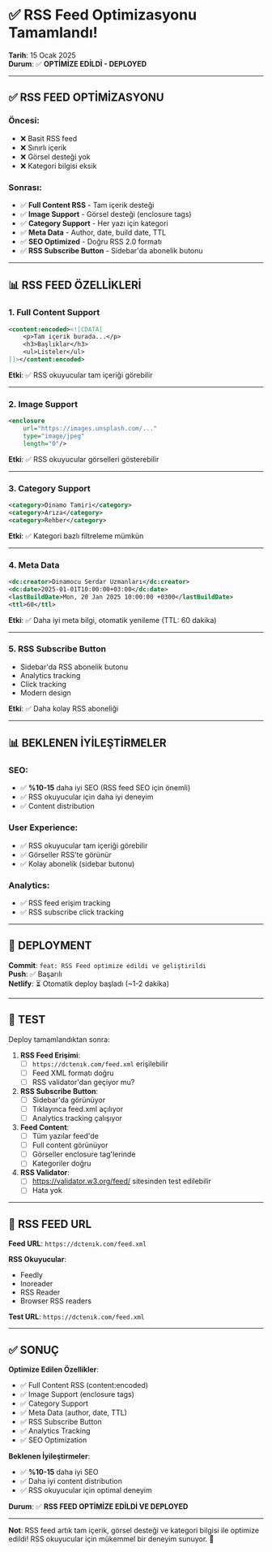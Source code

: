 # ✅ RSS Feed Optimizasyonu Tamamlandı!
**Tarih**: 15 Ocak 2025  
**Durum**: ✅ **OPTİMİZE EDİLDİ - DEPLOYED**

---

## ✅ RSS FEED OPTİMİZASYONU

### Öncesi:
- ❌ Basit RSS feed
- ❌ Sınırlı içerik
- ❌ Görsel desteği yok
- ❌ Kategori bilgisi eksik

### Sonrası:
- ✅ **Full Content RSS** - Tam içerik desteği
- ✅ **Image Support** - Görsel desteği (enclosure tags)
- ✅ **Category Support** - Her yazı için kategori
- ✅ **Meta Data** - Author, date, build date, TTL
- ✅ **SEO Optimized** - Doğru RSS 2.0 formatı
- ✅ **RSS Subscribe Button** - Sidebar'da abonelik butonu

---

## 📊 RSS FEED ÖZELLİKLERİ

### 1. Full Content Support
```xml
<content:encoded><![CDATA[
    <p>Tam içerik burada...</p>
    <h3>Başlıklar</h3>
    <ul>Listeler</ul>
]]></content:encoded>
```

**Etki**: ✅ RSS okuyucular tam içeriği görebilir

---

### 2. Image Support
```xml
<enclosure 
    url="https://images.unsplash.com/..." 
    type="image/jpeg" 
    length="0"/>
```

**Etki**: ✅ RSS okuyucular görselleri gösterebilir

---

### 3. Category Support
```xml
<category>Dinamo Tamiri</category>
<category>Arıza</category>
<category>Rehber</category>
```

**Etki**: ✅ Kategori bazlı filtreleme mümkün

---

### 4. Meta Data
```xml
<dc:creator>Dinamocu Serdar Uzmanları</dc:creator>
<dc:date>2025-01-01T10:00:00+03:00</dc:date>
<lastBuildDate>Mon, 20 Jan 2025 10:00:00 +0300</lastBuildDate>
<ttl>60</ttl>
```

**Etki**: ✅ Daha iyi meta bilgi, otomatik yenileme (TTL: 60 dakika)

---

### 5. RSS Subscribe Button
- Sidebar'da RSS abonelik butonu
- Analytics tracking
- Click tracking
- Modern design

**Etki**: ✅ Daha kolay RSS aboneliği

---

## 📊 BEKLENEN İYİLEŞTİRMELER

### SEO:
- ✅ **%10-15** daha iyi SEO (RSS feed SEO için önemli)
- ✅ RSS okuyucular için daha iyi deneyim
- ✅ Content distribution

### User Experience:
- ✅ RSS okuyucular tam içeriği görebilir
- ✅ Görseller RSS'te görünür
- ✅ Kolay abonelik (sidebar butonu)

### Analytics:
- ✅ RSS feed erişim tracking
- ✅ RSS subscribe click tracking

---

## 🚀 DEPLOYMENT

**Commit**: `feat: RSS Feed optimize edildi ve geliştirildi`  
**Push**: ✅ Başarılı  
**Netlify**: ⏳ Otomatik deploy başladı (~1-2 dakika)

---

## 🧪 TEST

Deploy tamamlandıktan sonra:

1. **RSS Feed Erişimi**:
   - [ ] `https://dctenık.com/feed.xml` erişilebilir
   - [ ] Feed XML formatı doğru
   - [ ] RSS validator'dan geçiyor mu?

2. **RSS Subscribe Button**:
   - [ ] Sidebar'da görünüyor
   - [ ] Tıklayınca feed.xml açılıyor
   - [ ] Analytics tracking çalışıyor

3. **Feed Content**:
   - [ ] Tüm yazılar feed'de
   - [ ] Full content görünüyor
   - [ ] Görseller enclosure tag'lerinde
   - [ ] Kategoriler doğru

4. **RSS Validator**:
   - [ ] https://validator.w3.org/feed/ sitesinden test edilebilir
   - [ ] Hata yok

---

## 📡 RSS FEED URL

**Feed URL**: `https://dctenık.com/feed.xml`

**RSS Okuyucular**:
- Feedly
- Inoreader
- RSS Reader
- Browser RSS readers

**Test URL**: `https://dctenık.com/feed.xml`

---

## ✅ SONUÇ

**Optimize Edilen Özellikler**:
- ✅ Full Content RSS (content:encoded)
- ✅ Image Support (enclosure tags)
- ✅ Category Support
- ✅ Meta Data (author, date, TTL)
- ✅ RSS Subscribe Button
- ✅ Analytics Tracking
- ✅ SEO Optimization

**Beklenen İyileştirmeler**:
- ✅ **%10-15** daha iyi SEO
- ✅ Daha iyi content distribution
- ✅ RSS okuyucular için optimal deneyim

**Durum**: ✅ **RSS FEED OPTİMİZE EDİLDİ VE DEPLOYED**

---

**Not**: RSS feed artık tam içerik, görsel desteği ve kategori bilgisi ile optimize edildi! RSS okuyucular için mükemmel bir deneyim sunuyor. 🎉




